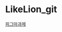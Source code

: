# LikeLion_git

[피그마과제](https://www.figma.com/file/oPqDGCjfEGRMK4dFjLPUKW/%EB%A9%8B%EC%82%AC_%EA%B3%BC%EC%A0%9C?node-id=0-1&t=PRVY43eHjEA4DMno-0)
